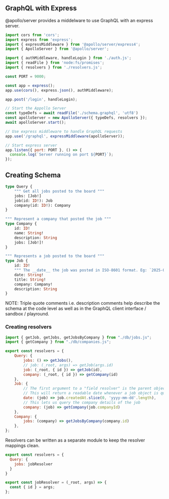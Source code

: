 ## GraphQL with Express

@apollo/server provides a middelware to use GraphQL with an express server.

```javascript
import cors from 'cors';
import express from 'express';
import { expressMiddleware } from '@apollo/server/express4';
import { ApolloServer } from '@apollo/server';

import { authMiddleware, handleLogin } from './auth.js';
import { readFile } from 'node:fs/promises';
import { resolvers } from './resolvers.js';

const PORT = 9000;

const app = express();
app.use(cors(), express.json(), authMiddleware);

app.post('/login', handleLogin);

// Start the Appollo Server
const typeDefs = await readFile('./schema.graphql', 'utf8')
const apolloServer = new ApolloServer({ typeDefs, resolvers });
await apolloServer.start();

// Use express middleware to handle GraphQL requests
app.use('/graphql', expressMiddleware(apolloServer));

// Start express server
app.listen({ port: PORT }, () => {
  console.log(`Server running on port ${PORT}`);
});
```

## Creating Schema

```graphql
type Query {
    """ Get all jobs posted to the board """
    jobs: [Job!]
    job(id: ID!): Job
    company(id: ID!): Company
}

""" Represent a company that posted the job """
type Company {
    id: ID!
    name: String!
    description: String
    jobs: [Job!]!
}

""" Represents a job posted to the board """
type Job {
    id: ID!
    """ The __date__ the job was posted in ISO-8601 format. Eg: `2025-05-23` """
    date: String!
    title: String!
    company: Company!
    description: String
}
```

NOTE: Triple quote comments i.e. description comments help describe the schema at the code level as well as in the GraphQL client interface / sandbox / playround.

### Creating resolvers

```javascript
import { getJob, getJobs, getJobsByCompany } from "./db/jobs.js";
import { getCompany } from "./db/companies.js";

export const resolvers = {
    Query: {
        jobs: () => getJobs(),
        // job: (_root, args) => getJob(args.id)
        job: (_root, { id }) => getJob(id),
        company: (_root, { id }) => getCompany(id)
    },
    Job: {
        // The first argument to a "field resolver" is the parent object
        // This will return a readable date whenever a job object is queried
        date: (job) => job.createdAt.slice(0, 'yyyy-mm-dd'.length),
        // This lets us query the company details of the job
        company: (job) => getCompany(job.companyId)
    },
    Company: {
        jobs: (company) => getJobsByCompany(company.id)
    },
};
```

Resolvers can be written as a separate module to keep the resolver mappings clean.

```javascript
export const resolvers = {
  Query: {
    jobs: jobResolver
  }
}

export const jobResolver = (_root, args) => {
  const { id } = args;
};
```